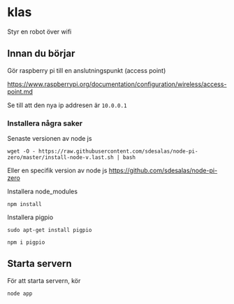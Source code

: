 # klas
Styr en robot över wifi

## Innan du börjar

Gör raspberry pi till en anslutningspunkt (access point)

https://www.raspberrypi.org/documentation/configuration/wireless/access-point.md

Se till att den nya ip addresen är `10.0.0.1`

### Installera några saker

Senaste versionen av node js

`wget -O - https://raw.githubusercontent.com/sdesalas/node-pi-zero/master/install-node-v.last.sh | bash` 

Eller en specifik version av node js https://github.com/sdesalas/node-pi-zero

Installera node_modules

`npm install`

Installera pigpio

`sudo apt-get install pigpio`

`npm i pigpio`

## Starta servern

För att starta servern, kör

`node app`
